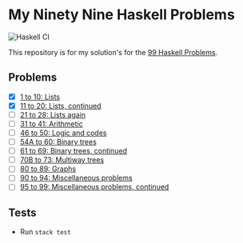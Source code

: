 # My Ninety Nine Haskell Problems 
![Haskell CI](https://github.com/cassiofariasmachado/my-ninety-nine-haskell-problems/workflows/Haskell%20CI/badge.svg)

This repository is for my solution's for the [99 Haskell Problems](https://wiki.haskell.org/H-99:_Ninety-Nine_Haskell_Problems).

## Problems

- [X] [1 to 10: Lists](https://wiki.haskell.org/99_questions/1_to_10)
- [X] [11 to 20: Lists, continued](https://wiki.haskell.org/99_questions/11_to_20)
- [ ] [21 to 28: Lists again](https://wiki.haskell.org/99_questions/21_to_28)
- [ ] [31 to 41: Arithmetic](https://wiki.haskell.org/99_questions/31_to_41)
- [ ] [46 to 50: Logic and codes](https://wiki.haskell.org/99_questions/46_to_50)
- [ ] [54A to 60: Binary trees](https://wiki.haskell.org/99_questions/54A_to_60)
- [ ] [61 to 69: Binary trees, continued](https://wiki.haskell.org/99_questions/61_to_69)
- [ ] [70B to 73: Multiway trees](https://wiki.haskell.org/99_questions/70B_to_73)
- [ ] [80 to 89: Graphs](https://wiki.haskell.org/99_questions/80_to_89)
- [ ] [90 to 94: Miscellaneous problems](https://wiki.haskell.org/99_questions/90_to_94)
- [ ] [95 to 99: Miscellaneous problems, continued](https://wiki.haskell.org/99_questions/95_to_99)

## Tests

* Run `stack test`
